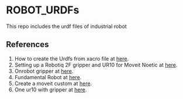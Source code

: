 # ROBOT_URDFs
This repo includes the urdf files of industrial robot
## References
1. How to create the Urdfs from xacro file at [here](https://s-nam.github.io/docs/robotics/ros/2023-02-07-Create_URDF.html).
2. Setting up a Robotiq 2F gripper and UR10 for Moveit Noetic at [here](https://s-nam.github.io/docs/robotics/ros/2023-02-09-Moveit_setup.html).
3. Onrobot gripper at [here](https://github.com/Osaka-University-Harada-Laboratory/onrobot/tree/main).
4. Fundamental Robot at [here](https://compas.dev/compas_fab/0.14.0/examples/01_fundamentals.html).
5. Create a moveit custom at [here](https://serru.github.io/MultiCobot-UR10-Gripper/docs/moveit-one/).
6. One ur10 with gripper at [here](https://serru.github.io/MultiCobot-UR10-Gripper/docs/own-one/).
